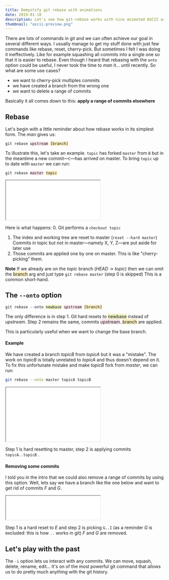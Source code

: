 ```yaml
---
title: Demystify git rebase with animations
date: 2019-01-18
description: Let's see how git-rebase works with nice animated ASCII arts
thumbnail: "ascii-preview.png"
---
```



There are lots of commands in git and we can often achieve our goal in several different ways. I usually manage to get my stuff done with just few commands like rebase, reset, cherry-pick. But sometimes I felt I was doing it ineffectively. Like for example squashing all commits into a single one so that it is easier to rebase. 
Even though I heard that rebasing with the `onto` option could be useful, I never took the time to _man_ it... until recently. 
So what are some use cases?
- we want to cherry-pick multiples commits
- we have created a branch from the wrong one
- we want to delete a range of commits
 
Basically it all comes down to this: **apply a range of commits elsewhere** 


## Rebase

Let's begin with a little reminder about how rebase works in its simplest form. 
The _man_ gives us:

<!-- ```
git rebase upstream [branch]
``` -->

<pre class="language-text">
<code class="language-text">git rebase <span style="background:#ffe5ee">upstream</span> <span style="background:#ffefc0">[branch]</span></code>
</pre>

To illustrate this, let's take an example. `topic` has forked `master` from `B` but in the meantime a new commit—`C`—has arrived on master. To bring `topic` up to date with `master` we can run:

<pre class="language-text">
<code class="language-text">git rebase <span style="background:#ffe5ee">master</span> <span style="background:#ffefc0">topic</span></code>
</pre>



<iframe style="height:125px" scrolling="no" src="/git-rebase-figure1/"></iframe>


Here is what happens:
0. Git performs a `checkout topic`
1. The index and working tree are reset to master (`reset --hard master`) Commits in topic but not in master—namely X, Y, Z—are put aside for later use
2. Those commits are applied one by one on master. This is like "cherry-picking" them.


**Note** If we already are on the _topic_ branch (_HEAD_ → _topic_) then we can omit the <span style="background:#ffefc0">branch</span> arg and just type `git rebase master` (step 0 is skipped) This is a common short-hand.


## The `--onto` option


<!-- ```
git rebase --onto newbase upstream [branch]
``` -->

<pre class="language-text">
<code class="language-text">git rebase --onto <span style="background:#eff3c5">newbase</span> <span style="background:#ffe5ee">upstream</span> <span style="background:#ffefc0">[branch]</span></code>
</pre>

The only difference is in step 1. Git hard resets to <span style="background:#eff3c5">newbase</span> instead of _upstream_.
Step 2 remains the same, commits <span style="background:#ffe5ee">upstream</span>..<span style="background:#ffefc0">branch</span> are applied. 

This is particularly useful when we want to change the base branch.


#### Example

We have created a branch _topicB_ from _topicA_  but it was a "mistake". The work on _topicB_ is totally unrelated to _topicA_ and thus doesn't depend on it. 
To fix this unfortunate mistake and make _topicB_ fork from _master_, we can run:
```sh
git rebase --onto master topicA topicB
```

<iframe style="height:171px" scrolling="no" src="/git-rebase-figure2/"></iframe>

Step 1 is hard resetting to master, step 2 is applying commits `topicA..topicB` .


#### Removing some commits

I told you in the intro that we could also remove a range of commits by using this option.
Well, lets say we have a branch like the one below and want to get rid of commits _F_ and _G_. 

<iframe style="height:76px" scrolling="no" src="/git-rebase-figure3/"></iframe>



Step 1 is a hard reset to _E_ and step 2 is picking `G..I`
(as a reminder _G_ is excluded: this is how `..` works in git)
_F_ and _G_ are removed.


## Let's play with the past
The `-i` option lets us interact with any commits. We can move, squash, delete, rename, edit... It's on of the most powerful git command that allows us to do pretty much anything with the git history.

